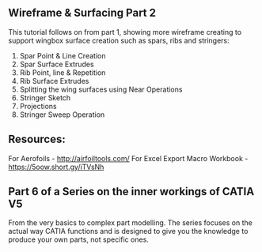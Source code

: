 ## Wireframe & Surfacing Part 2

This tutorial follows on from part 1, showing more wireframe creating to support wingbox surface creation such as spars, ribs and stringers:
1. Spar Point & Line Creation
2. Spar Surface Extrudes
3. Rib Point, line & Repetition
4. Rib Surface Extrudes
5. Splitting the wing surfaces using Near Operations
6. Stringer Sketch
7. Projections
8. Stringer Sweep Operation

## Resources:

For Aerofoils - http://airfoiltools.com/
For Excel Export Macro Workbook - https://5oow.short.gy/iTVsNh

## Part 6 of a Series on the inner workings of CATIA V5

From the very basics to complex part modelling. The series focuses on the actual way CATIA functions and is designed to give you the knowledge to produce your own parts, not specific ones.
